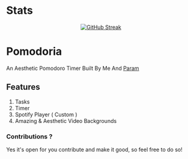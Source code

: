 # Stats
<div align="center">
 <a href="https://repobeats.axiom.co"><img src="https://repobeats.axiom.co/api/embed/f4ad51087880e8778f211facd69439a13f01cb79.svg" alt="GitHub Streak" /></a>
</div>

# Pomodoria
An Aesthetic Pomodoro Timer Built By Me And [Param](https://github.com/paramkhodiyar)

## Features
1. Tasks
2. Timer
3. Spotify Player ( Custom )
4. Amazing & Aesthetic Video Backgrounds



### Contributions ?
Yes it's open for you contribute and make it good, so feel free to do so!
